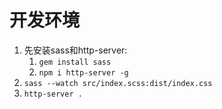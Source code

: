 # 开发环境
1. 先安装sass和http-server:
    1. `gem install sass`
    1. `npm i http-server -g`
1. `sass --watch src/index.scss:dist/index.css`
1. `http-server .`


